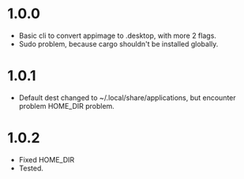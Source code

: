 # 1.0.0 
- Basic cli to convert appimage to .desktop, with more 2 flags.
- Sudo problem, because cargo shouldn't be installed globally.

# 1.0.1 
- Default dest changed to ~/.local/share/applications, but encounter problem HOME_DIR problem. 
# 1.0.2  
- Fixed HOME_DIR
- Tested.
